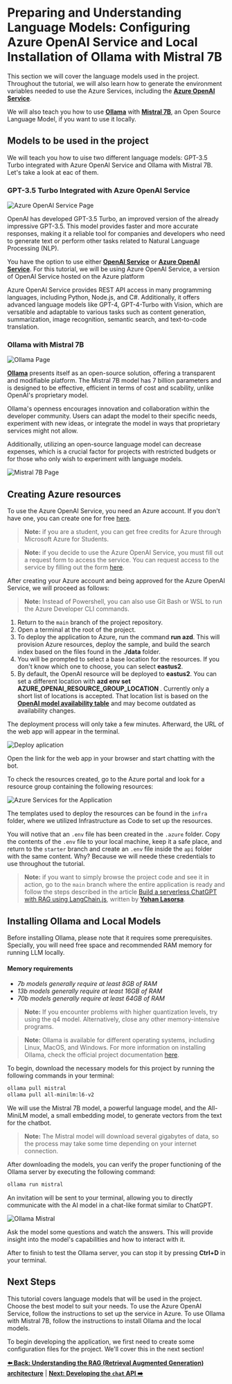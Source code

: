 # Preparing and Understanding Language Models: Configuring Azure OpenAI Service and Local Installation of Ollama with Mistral 7B

This section we will cover the language models used in the project. Throughout the tutorial, we will also learn how to generate the environment variables needed to use the Azure Services, including the **[Azure OpenAI Service](https://learn.microsoft.com/azure/ai-services/openai/overview)**.

We will also teach you how to use **[Ollama](https://ollama.com/)** with **[Mistral 7B](https://mistral.ai/)**, an Open Source Language Model, if you want to use it locally.

## Models to be used in the project

We will teach you how to uise two different language models: GPT-3.5 Turbo integrated with Azure OpenAI Service and Ollama with Mistral 7B. Let's take a look at eac of them.

### GPT-3.5 Turbo Integrated with Azure OpenAI Service

![Azure OpenAI Service Page](./images/azure-openai-page.png)

OpenAI has developed GPT-3.5 Turbo, an improved version of the already impressive GPT-3.5. This model provides faster and more accurate responses, making it a reliable tool for companies and developers who need to generate text or perform other tasks related to Natural Language Processing (NLP).

You have the option to use either **[OpenAI Service](https://openai.com/)** or **[Azure OpenAI Service](https://azure.microsoft.com/products/ai-services/openai-service)**. For this tutorial, we will be using Azure OpenAI Service, a version of OpenAI Service hosted on the Azure platform

Azure OpenAI Service provides REST API access in many programming languages, including Python, Node.js, and C#. Additionally, it offers advanced language models like GPT-4, GPT-4-Turbo with Vision, which are versatible and adaptable to various tasks such as content generation, summarization, image recognition, semantic search, and text-to-code translation.

### Ollama with Mistral 7B

![Ollama Page](./images/ollama-page.png)

**[Ollama](https://ollama.com/)** presents itself as an open-source solution, offering a transparent and modifiable platform. The Mistral 7B model has 7 billion parameters and is designed to be effective, efficient in terms of cost and scability, unlike OpenAI's proprietary model.

Ollama's openness encourages innovation and collaboration within the developer community. Users can adapt the model to their specific needs, experiment with new ideas, or integrate the model in ways that proprietary services might not allow.

Additionally, utilizing an open-source language model can decrease expenses, which is a crucial factor for projects with restricted budgets or for those who only wish to experiment with language models.

![Mistral 7B Page](./images/mistral-7b-page.png)

## Creating Azure resources

To use the Azure OpenAI Service, you need an Azure account. If you don't have one, you can create one for free [here](https://azure.microsoft.com/pt-br/free/).

> **Note:** if you are a student, you can get free credits for Azure through Microsoft Azure for Students.

> **Note:** if you decide to use the Azure OpenAI Service, you must fill out a request form to access the service. You can request access to the service by filling out the form [here](https://aka.ms/oaiapply).

After creating your Azure account and being approved for the Azure OpenAI Service, we will proceed as follows:

> **Note:** Instead of Powershell, you can also use Git Bash or WSL to run the Azure Developer CLI commands.

1. Return to the `main` branch of the project repository.
2. Open a terminal at the root of the project.
3. To deploy the application to Azure, run the command **run azd**. This will provision Azure resources, deploy the sample, and build the search index based on the files found in the **./data** folder.
4. You will be prompted to select a base location for the resources. If you don't know which one to choose, you can select **eastus2**.
5. By default, the OpenAI resource will be deployed to **eastus2**. You can set a different location with **azd env set AZURE_OPENAI_RESOURCE_GROUP_LOCATION <location>**. Currently only a short list of locations is accepted. That location list is based on the **[OpenAI model availability table](https://learn.microsoft.com/pt-br/azure/ai-services/openai/concepts/models#standard-deployment-model-availability)** and may become outdated as availability changes.

The deployment process will only take a few minutes. Afterward, the URL of the web app will appear in the terminal.

![Deploy aplication](./images/deployed-app.png)

Open the link for the web app in your browser and start chatting with the bot.

To check the resources created, go to the Azure portal and look for a resource group containing the following resources:

![Azure Services for the Application](./images/services-azure-portal.png)

The templates used to deploy the resources can be found in the `infra` folder, where we utilized Infrastructure as Code to set up the resources.

You will notive that an `.env` file has been created in the `.azure` folder. Copy the contents of the `.env` file to your local machine, keep it a safe place, and return to the `starter` branch and create an `.env` file inside the `api` folder with the same content. Why? Because we will neede these credentials to use throughout the tutorial.

> **Note:** if you want to simply browse the project code and see it in action, go to the `main` branch where the entire application is ready and follow the steps described in the article [Build a serverless ChatGPT with RAG using LangChain.js](https://techcommunity.microsoft.com/t5/apps-on-azure-blog/build-a-serverless-chatgpt-with-rag-using-langchain-js/ba-p/4111041), written by **[Yohan Lasorsa](https://twitter.com/sinedied)**.

## Installing Ollama and Local Models

Before installing Ollama, please note that it requires some prerequisites. Specially, you will need free space and recommended RAM memory for running LLM locally.

#### Memory requirements

- _7b models generally require at least 8GB of RAM_
- _13b models generally require at least 16GB of RAM_
- _70b models generally require at least 64GB of RAM_

> **Note:** If you encounter problems with higher quantization levels, try using the q4 model. Alternatively, close any other memory-intensive programs.

> **Note:** Ollama is available for different operating systems, including Linux, MacOS, and Windows. For more information on installing Ollama, check the official project documentation [here](https://ollama.com/download).

To begin, download the necessary models for this project by running the following commands in your terminal:

```bash
ollama pull mistral
ollama pull all-minilm:l6-v2
```

We will use the Mistral 7B model, a powerful language model, and the All-MiniLM model, a small embedding model, to generate vectors from the text for the chatbot.

> **Note:** The Mistral model will download several gigabytes of data, so the process may take some time depending on your internet connection.

After downloading the models, you can verify the proper functioning of the Ollama server by executing the following command:

```bash
ollama run mistral
```

An invitation will be sent to your terminal, allowing you to directly communicate with the AI model in a chat-like format similar to ChatGPT.

![Ollama Mistral](./images/ollama-mistra-cli.png)

Ask the model some questions and watch the answers. This will provide insight into the model's capabilities and how to interact with it.

After to finish to test the Ollama server, you can stop it by pressing **Ctrl+D** in your terminal.

## Next Steps

This tutorial covers language models that will be used in the project. Choose the best model to suit your needs. To use the Azure OpenAI Service, follow the instructions to set up the service in Azure. To use Ollama with Mistral 7B, follow the instructions to install Ollama and the local models.

To begin developing the application, we first need to create some configuration files for the project. We'll cover this in the next section!

**[⬅️ Back: Understanding the RAG (Retrieval Augmented Generation) architecture](03-understanding-rag.md)** | **[Next: Developing the `chat` API ➡️ ](./05-config-files-app.md)**

